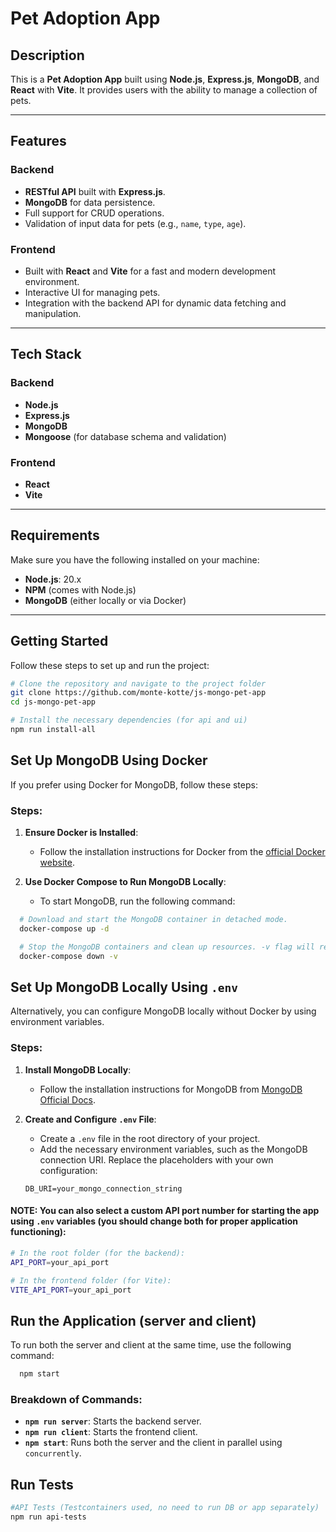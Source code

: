 # Pet Adoption App

## Description

This is a **Pet Adoption App** built using **Node.js**, **Express.js**, **MongoDB**, and **React** with **Vite**. It provides users with the ability to manage a collection of pets.

---

## Features

### Backend
- **RESTful API** built with **Express.js**.
- **MongoDB** for data persistence.
- Full support for CRUD operations.
- Validation of input data for pets (e.g., `name`, `type`, `age`).

### Frontend
- Built with **React** and **Vite** for a fast and modern development environment.
- Interactive UI for managing pets.
- Integration with the backend API for dynamic data fetching and manipulation.

---

## Tech Stack

### Backend
- **Node.js**
- **Express.js**
- **MongoDB**
- **Mongoose** (for database schema and validation)

### Frontend
- **React**
- **Vite**

---

## Requirements

Make sure you have the following installed on your machine:

- **Node.js**: 20.x
- **NPM** (comes with Node.js)
- **MongoDB** (either locally or via Docker)

---

## Getting Started

Follow these steps to set up and run the project:

```bash
# Clone the repository and navigate to the project folder
git clone https://github.com/monte-kotte/js-mongo-pet-app
cd js-mongo-pet-app

# Install the necessary dependencies (for api and ui)
npm run install-all
```

## Set Up MongoDB Using Docker

If you prefer using Docker for MongoDB, follow these steps:

### Steps:

1. **Ensure Docker is Installed**:
   - Follow the installation instructions for Docker from the [official Docker website](https://www.docker.com/get-started/).

2. **Use Docker Compose to Run MongoDB Locally**:
   - To start MongoDB, run the following command:

```bash
  # Download and start the MongoDB container in detached mode.
  docker-compose up -d

  # Stop the MongoDB containers and clean up resources. -v flag will remove volumes associated with the containers.
  docker-compose down -v
```

## Set Up MongoDB Locally Using `.env`

Alternatively, you can configure MongoDB locally without Docker by using environment variables.

### Steps:

1. **Install MongoDB Locally**:
   - Follow the installation instructions for MongoDB from [MongoDB Official Docs](https://www.mongodb.com/docs/manual/installation/).

2. **Create and Configure `.env` File**:
   - Create a `.env` file in the root directory of your project.
   - Add the necessary environment variables, such as the MongoDB connection URI. Replace the placeholders with your own configuration:

   ```env
   DB_URI=your_mongo_connection_string
   ```

 #### NOTE: You can also select a custom API port number for starting the app using `.env` variables (you should change both for proper application functioning):

   ```bash
   # In the root folder (for the backend):
   API_PORT=your_api_port

   # In the frontend folder (for Vite):
   VITE_API_PORT=your_api_port
   ```

## Run the Application (server and client)

To run both the server and client at the same time, use the following command:

```bash
  npm start
```
### Breakdown of Commands:

- **`npm run server`**: Starts the backend server.
- **`npm run client`**: Starts the frontend client.
- **`npm start`**: Runs both the server and the client in parallel using `concurrently`.

## Run Tests

```bash
#API Tests (Testcontainers used, no need to run DB or app separately)
npm run api-tests
```
